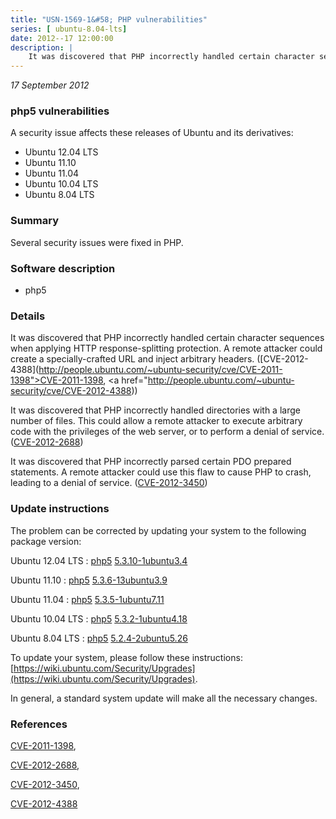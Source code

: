 ```yaml
---
title: "USN-1569-1&#58; PHP vulnerabilities"
series: [ ubuntu-8.04-lts]
date: 2012--17 12:00:00
description: |
    It was discovered that PHP incorrectly handled certain character sequences when applying HTTP response-splitting protection. A remote attacker could create a specially-crafted URL and inject arbitrary headers. ([CVE-2012-4388](http://people.ubuntu.com/~ubuntu-security/cve/CVE-2011-1398">CVE-2011-1398</a>, <a href="http://people.ubuntu.com/~ubuntu-security/cve/CVE-2012-4388))
--- 
```

 
 

*17 September 2012*

### php5 vulnerabilities

A security issue affects these releases of Ubuntu and its derivatives:

* Ubuntu 12.04 LTS
* Ubuntu 11.10
* Ubuntu 11.04
* Ubuntu 10.04 LTS
* Ubuntu 8.04 LTS

### Summary

Several security issues were fixed in PHP. 

### Software description

* php5 

### Details

It was discovered that PHP incorrectly handled certain character sequences when applying HTTP response-splitting protection. A remote attacker could create a specially-crafted URL and inject arbitrary headers. ([CVE-2012-4388](http://people.ubuntu.com/~ubuntu-security/cve/CVE-2011-1398">CVE-2011-1398</a>, <a href="http://people.ubuntu.com/~ubuntu-security/cve/CVE-2012-4388))

It was discovered that PHP incorrectly handled directories with a large number of files. This could allow a remote attacker to execute arbitrary code with the privileges of the web server, or to perform a denial of service. ([CVE-2012-2688](http://people.ubuntu.com/~ubuntu-security/cve/CVE-2012-2688))

It was discovered that PHP incorrectly parsed certain PDO prepared statements. A remote attacker could use this flaw to cause PHP to crash, leading to a denial of service. ([CVE-2012-3450](http://people.ubuntu.com/~ubuntu-security/cve/CVE-2012-3450)) 

### Update instructions

The problem can be corrected by updating your system to the following package version:

Ubuntu 12.04 LTS
 : [php5](https://launchpad.net/ubuntu/+source/php5) <span> [5.3.10-1ubuntu3.4](https://launchpad.net/ubuntu/+source/php5/5.3.10-1ubuntu3.4) </span> 

Ubuntu 11.10
 : [php5](https://launchpad.net/ubuntu/+source/php5) <span> [5.3.6-13ubuntu3.9](https://launchpad.net/ubuntu/+source/php5/5.3.6-13ubuntu3.9) </span> 

Ubuntu 11.04
 : [php5](https://launchpad.net/ubuntu/+source/php5) <span> [5.3.5-1ubuntu7.11](https://launchpad.net/ubuntu/+source/php5/5.3.5-1ubuntu7.11) </span> 

Ubuntu 10.04 LTS
 : [php5](https://launchpad.net/ubuntu/+source/php5) <span> [5.3.2-1ubuntu4.18](https://launchpad.net/ubuntu/+source/php5/5.3.2-1ubuntu4.18) </span> 

Ubuntu 8.04 LTS
 : [php5](https://launchpad.net/ubuntu/+source/php5) <span> [5.2.4-2ubuntu5.26](https://launchpad.net/ubuntu/+source/php5/5.2.4-2ubuntu5.26) </span> 

To update your system, please follow these instructions: [https://wiki.ubuntu.com/Security/Upgrades](https://wiki.ubuntu.com/Security/Upgrades).

In general, a standard system update will make all the necessary changes. 

### References

 
 [CVE-2011-1398](http://people.ubuntu.com/~ubuntu-security/cve/CVE-2011-1398), 

 [CVE-2012-2688](http://people.ubuntu.com/~ubuntu-security/cve/CVE-2012-2688), 

 [CVE-2012-3450](http://people.ubuntu.com/~ubuntu-security/cve/CVE-2012-3450), 

 [CVE-2012-4388](http://people.ubuntu.com/~ubuntu-security/cve/CVE-2012-4388)
 

